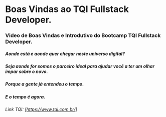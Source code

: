 # Boas Vindas ao TQI Fullstack Developer.


### Video de Boas Vindas e Introdutivo do Bootcamp TQI Fullstack Developer.


##### Aonde está e aonde quer chegar neste universo digital?

##### Seja aonde for somos o parceiro ideal para ajudar você a ter um olhar impar sobre o novo.
##### Porque a gente já entendeu o tempo.
##### E o tempo é agora.


###### Link TQI: [https://www.tqi.com.br/]